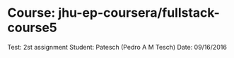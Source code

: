 # Course: jhu-ep-coursera/fullstack-course5
 Test: 2st assignment
 Student: Patesch (Pedro A M Tesch)
 Date: 09/16/2016

